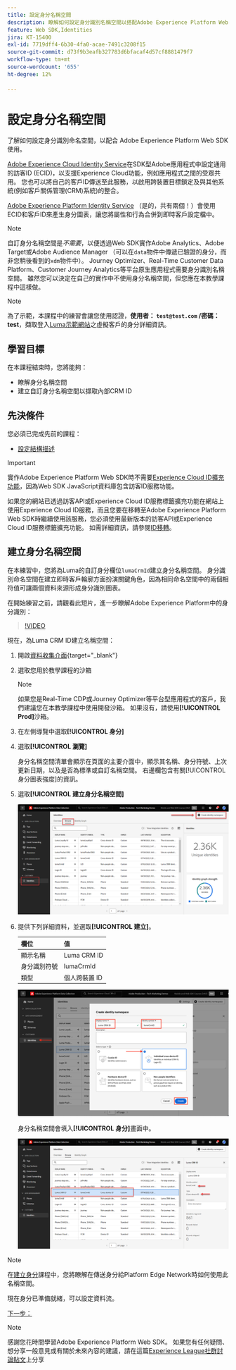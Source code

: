 ```yaml
---
title: 設定身分名稱空間
description: 瞭解如何設定身分識別名稱空間以搭配Adobe Experience Platform Web SDK使用。 本課程是「使用 Web SDK 實施 Adob​​e Experience Cloud」教學課程的一部分。
feature: Web SDK,Identities
jira: KT-15400
exl-id: 7719dff4-6b30-4fa0-acae-7491c3208f15
source-git-commit: d73f9b3eafb327783d6bfacaf4d57cf8881479f7
workflow-type: tm+mt
source-wordcount: '655'
ht-degree: 12%

---
```


# 設定身分名稱空間

了解如何設定身分識別命名空間，以配合 Adob&#x200B;&#x200B;e Experience Platform Web SDK 使用。

[Adobe Experience Cloud Identity Service](https://experienceleague.adobe.com/zh-hant/docs/id-service/using/home)在SDK型Adobe應用程式中設定通用的訪客ID (ECID)，以支援Experience Cloud功能，例如應用程式之間的受眾共用。 您也可以將自己的客戶ID傳送至此服務，以啟用跨裝置目標鎖定及與其他系統(例如客戶關係管理(CRM)系統)的整合。

[Adobe Experience Platform Identity Service](https://experienceleague.adobe.com/zh-hant/docs/experience-platform/identity/home) （是的，共有兩個！）會使用ECID和客戶ID來產生身分圖表，讓您將屬性和行為合併到即時客戶設定檔中。

>[!NOTE]
>
>自訂身分名稱空間是&#x200B;_不需要_，以便透過Web SDK實作Adobe Analytics、Adobe Target或Adobe Audience Manager （可以在`data`物件中傳遞已驗證的身分，而非您稍後看到的`xdm`物件中）。 Journey Optimizer、Real-Time Customer Data Platform、Customer Journey Analytics等平台原生應用程式需要身分識別名稱空間。 雖然您可以決定在自己的實作中不使用身分名稱空間，但您應在本教學課程中這樣做。

>[!NOTE]
>
> 為了示範，本課程中的練習會讓您使用認證，**使用者： `test@test.com` /密碼： test**，擷取登入[Luma示範網站](https://luma.enablementadobe.com/content/luma/us/en.html)之虛擬客戶的身分詳細資訊。

## 學習目標

在本課程結束時，您將能夠：

* 瞭解身分名稱空間
* 建立自訂身分名稱空間以擷取內部CRM ID


## 先決條件

您必須已完成先前的課程：

* [設定結構描述](configure-schemas.md)

>[!IMPORTANT]
>
>實作Adobe Experience Platform Web SDK時不需要[Experience Cloud ID擴充功能](https://exchange.adobe.com/apps/ec/100160/adobe-experience-cloud-id-launch-extension)，因為Web SDK JavaScript資料庫包含訪客ID服務功能。
>
> 如果您的網站已透過訪客API或Experience Cloud ID服務標籤擴充功能在網站上使用Experience Cloud ID服務，而且您要在移轉至Adobe Experience Platform Web SDK時繼續使用該服務，您必須使用最新版本的訪客API或Experience Cloud ID服務標籤擴充功能。 如需詳細資訊，請參閱[ID移轉](https://experienceleague.adobe.com/en/docs/experience-platform/edge/identity/overview)。

## 建立身分名稱空間

在本練習中，您將為Luma的自訂身分欄位`lumaCrmId`建立身分名稱空間。 身分識別命名空間在建立即時客戶輪廓方面扮演關鍵角色，因為相同命名空間中的兩個相符值可讓兩個資料來源形成身分識別圖表。

在開始練習之前，請觀看此短片，進一步瞭解Adobe Experience Platform中的身分識別：

>[!VIDEO](https://video.tv.adobe.com/v/3422770?learn=on&enablevpops&captions=chi_hant)

現在，為Luma CRM ID建立名稱空間：

1. 開啟[資料收集介面](https://experience.adobe.com/data-collection/){target="_blank"}
1. 選取您用於教學課程的沙箱

   >[!NOTE]
   >
   >如果您是Real-Time CDP或Journey Optimizer等平台型應用程式的客戶，我們建議您在本教學課程中使用開發沙箱。 如果沒有，請使用&#x200B;**[!UICONTROL Prod]**&#x200B;沙箱。

1. 在左側導覽中選取&#x200B;**[!UICONTROL 身分]**
1. 選取&#x200B;**[!UICONTROL 瀏覽]**

   身分名稱空間清單會顯示在頁面的主要介面中，顯示其名稱、身分符號、上次更新日期，以及是否為標準或自訂名稱空間。 右邊欄包含有關[!UICONTROL 身分圖表強度]的資訊。

1. 選取&#x200B;**[!UICONTROL 建立身分名稱空間]**

   ![檢視身分](assets/configure-identities-screen.png)

1. 提供下列詳細資料，並選取&#x200B;**[!UICONTROL 建立]**。

   | 欄位 | 值 |
   |---------------|-----------|
   | 顯示名稱 | Luma CRM ID |
   | 身分識別符號 | lumaCrmId |
   | 類型 | 個人跨裝置 ID |


   ![建立命名空間](assets/identities-create-namespace.png)


   身分名稱空間會填入&#x200B;**[!UICONTROL 身分]**&#x200B;畫面中。

   ![建立命名空間](assets/configure-identities-namespace-lumaCrmId.png)


>[!NOTE]
>
> 在[建立身分](create-identities.md)課程中，您將瞭解在傳送身分給Platform Edge Network時如何使用此名稱空間。

現在身分已準備就緒，可以設定資料流。

[下一步： ](configure-datastream.md)

>[!NOTE]
>
>感謝您花時間學習Adobe Experience Platform Web SDK。 如果您有任何疑問、想分享一般意見或有關於未來內容的建議，請在這篇[Experience League社群討論貼文](https://experienceleaguecommunities.adobe.com/t5/adobe-experience-platform-data/tutorial-discussion-implement-adobe-experience-cloud-with-web/td-p/444996)上分享
